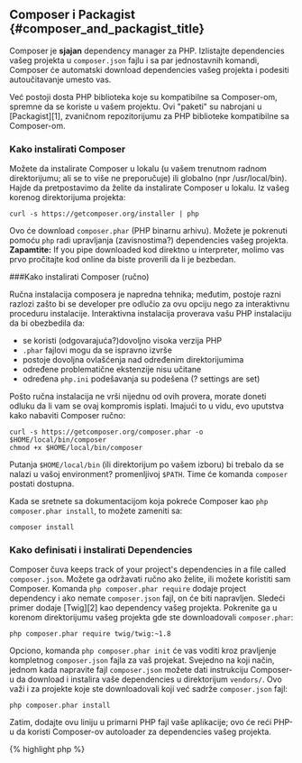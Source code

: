 ﻿---
isChild: true
---

## Composer i Packagist {#composer_and_packagist_title}

Composer je **sjajan** dependency manager za PHP. Izlistajte dependencies vašeg projekta u `composer.json` fajlu i sa par jednostavnih komandi, Composer će automatski download dependencies vašeg projekta i podesiti autoučitavanje umesto vas.

Već postoji dosta PHP biblioteka koje su kompatibilne sa Composer-om, spremne da se koriste u vašem projektu. Ovi "paketi" su nabrojani u [Packagist][1], zvaničnom repozitorijumu za PHP biblioteke kompatibilne sa Composer-om.

### Kako instalirati Composer

Možete da instalirate Composer u lokalu (u vašem trenutnom radnom direktorijumu; ali se to više ne preporučuje) ili globalno (npr /usr/local/bin). Hajde da pretpostavimo da želite da instalirate Composer u lokalu. Iz vašeg korenog direktorijuma projekta:

    curl -s https://getcomposer.org/installer | php

Ovo će download `composer.phar` (PHP binarnu arhivu). Možete je pokrenuti pomoću `php` radi upravljanja (zavisnostima?) dependencies vašeg projekta. <strong>Zapamtite:</strong> If you pipe downloaded kod direktno u interpreter, molimo vas prvo pročitajte kod online da biste proverili da li je bezbedan.

###Kako instalirati Composer (ručno)

Ručna instalacija composera je napredna tehnika; međutim, postoje razni razlozi zašto bi se developer pre odlučio za ovu opciju nego za interaktivnu proceduru instalacije. Interaktivna instalacija proverava vašu PHP instalaciju da bi obezbedila da:

- se koristi (odgovarajuća?)dovoljno visoka verzija PHP
- `.phar` fajlovi mogu da se ispravno izvrše
- postoje dovoljna ovlašćenja nad određenim direktorijumima
- određene problematične ekstenzije nisu učitane
- određena `php.ini` podešavanja su podešena (? settings are set)

Pošto ručna instalacija ne vrši nijednu od ovih provera, morate doneti odluku da li vam se ovaj kompromis isplati. Imajući to u vidu, evo uputstva kako nabaviti Composer ručno:

    curl -s https://getcomposer.org/composer.phar -o $HOME/local/bin/composer
    chmod +x $HOME/local/bin/composer

Putanja `$HOME/local/bin` (ili direktorijum po vašem izboru) bi trebalo da se nalazi u vašoj environment? promenljivoj `$PATH`. Time će komanda `composer` postati dostupna.

Kada se sretnete sa dokumentacijom koja pokreće Composer kao `php composer.phar install`, to možete zameniti sa:

    composer install

### Kako definisati i instalirati Dependencies

Composer čuva keeps track of your project's dependencies in a file called `composer.json`. Možete ga održavati ručno ako želite, ili možete koristiti sam Composer. Komanda `php composer.phar require` dodaje project dependency i ako nemate `composer.json` fajl, on će biti napravljen. Sledeći primer dodaje [Twig][2] kao dependency vašeg projekta. Pokrenite ga u korenom direktorijumu vašeg projekta gde ste downloadovali `composer.phar`:

	php composer.phar require twig/twig:~1.8

Opciono, komanda `php composer.phar init` će vas voditi kroz pravljenje kompletnog `composer.json` fajla za vaš projekat. Svejedno na koji način, jednom kada napravite fajl `composer.json` možete dati instrukciju Composer-u da download i instalira vaše dependencies u direktorijum `vendors/`. Ovo važi i za projekte koje ste downloadovali koji već sadrže `composer.json` fajl:

    php composer.phar install

Zatim, dodajte ovu liniju u primarni PHP fajl vaše aplikacije; ovo će reći PHP-u da koristi Composer-ov autoloader za dependencies vašeg projekta.

{% highlight php %}
<?php
require 'vendor/autoload.php';
{% endhighlight %}

Sada možete koristiti vaše project dependencies, i one će se po zahtevu automatski učitati.

### Ažuriranje vaših dependencies

Composer kreira fajl `composer.lock` koji čuva exact verziju svakog paketa koji je downloadovao kada prvi put pokrenete `php composer.phar install`. AKo šerujete vaš projekat sa drugim programerima a fajl `composer.lock` je deo vaše distribucije, kada oni pokrenu `php composer.phar install` dobiće iste verzije kao i vi. Da biste ažurirali vaše dependencies, pokrenite `php composer.phar update`.

Ovo je najkorisnije kada fleksibilno definišete version requirements. Na primer, a version requirement of ~1.8  znači "sve što je novije od verzije 1.8.0, ali  manje od 2.0.x-dev". Možete takođe koristiti i `*` wildcard kao u `1.8.*`. Sada će Composer-ova `php composer.phar update` komanda ažurirati sve vaše dependencies na najnoviju verziju koja odgovara ograničenjima koja ste definisali.

### Proveravanje vaših dependencies sa aspekta sigurnosti

[Security Advisories Checker][3] je web servis i alat koji se izvršava sa komandne linije, oba će pregledati vaš `composer.lock` fajl i obavestiti vas ako je potrebno da ažurirate bilo koju od vaših dependencies.

* [Naučite više o Composer-u][4]

[1]: http://packagist.org/
[2]: http://twig.sensiolabs.org
[3]: http://getcomposer.org/doc/00-intro.md
[4]: https://security.sensiolabs.org/
